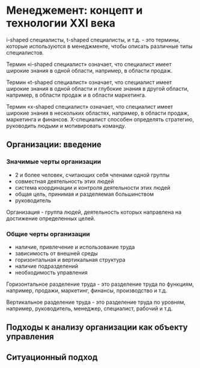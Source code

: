 # Менеджемент: концепт и технологии XXI века

i-shaped специалисты, t-shaped специалисты, и т.д. - это термины, которые используются в менеджменте, чтобы описать различные типы специалистов.

Термин «i-shaped специалист» означает, что специалист имеет широкие знания в одной области, например, в области продаж.

Термин «t-shaped специалист» означает, что специалист имеет широкие знания в одной области и глубокие знания в другой области, например, в области продаж и в области маркетинга.

Термин «x-shaped специалист» означает, что специалист имеет широкие знания в нескольких областях, например,
в области продаж,
маркетинга
и финансов.
X-специалист способен определять стратегию, руководить людьми и мотивировать команду.

## Организации: введение

### Значимые черты организации

- 2 и более человек, считающих себя членами одной группы
- совместная деятельность этих людей
- система координации и контроля деятельности этих людей
- общая цель, принимая и разделяемая большинством
- руководитель

Организация - группа людей, деятельность которых направлена на достижение определенных целей.

### Общие черты организации

- наличие, привлечение и использование труда
- зависимость от внешней среды
- горизонтальная и вертикальная структура
- наличие подразделений
- необходимость управления

Горизонтальное разделение труда - это разделение труда по функциям, например, продажи, маркетинг, финансы, производство и т.д.

Вертикальное разделение труда - это разделение труда по уровням, например, руководитель, менеджер, специалист, рабочий и т.д.

## Подходы к анализу организации как объекту управления



## Ситуационный подход

